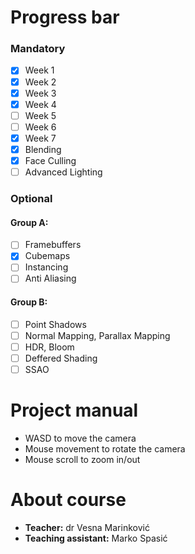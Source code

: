 # Progress bar

### Mandatory

- [x] Week 1
- [x] Week 2
- [x] Week 3
- [x] Week 4
- [ ] Week 5
- [ ] Week 6
- [x] Week 7
- [x] Blending
- [x] Face Culling
- [ ] Advanced Lighting

### Optional

#### Group A:

- [ ] Framebuffers
- [x] Cubemaps
- [ ] Instancing
- [ ] Anti Aliasing

#### Group B:

- [ ] Point Shadows
- [ ] Normal Mapping, Parallax Mapping
- [ ] HDR, Bloom
- [ ] Deffered Shading
- [ ] SSAO

# Project manual

- WASD to move the camera
- Mouse movement to rotate the camera
- Mouse scroll to zoom in/out

# About course

- **Teacher:** dr Vesna Marinković
- **Teaching assistant:** Marko Spasić